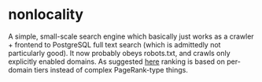 # nonlocality

A simple, small-scale search engine which basically just works as a crawler + frontend to PostgreSQL full text search (which is admittedly not particularly good).
It now probably obeys robots.txt, and crawls only explicitly enabled domains.
As suggested [here](https://drewdevault.com/2020/11/17/Better-than-DuckDuckGo.html) ranking is based on per-domain tiers instead of complex PageRank-type things.